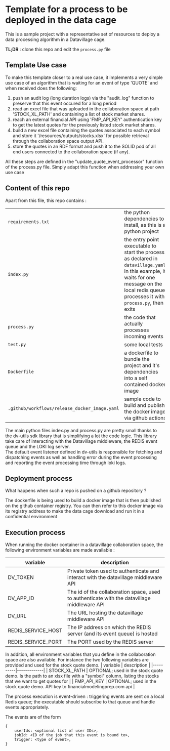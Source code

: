 # Template for a process to be deployed in the data cage

This is a sample project with a representative set of resources to deploy a data processing algorithm in a Datavillage cage.

__TL;DR__ : clone this repo and edit the `process.py` file


## Template Use case

To make this template closer to a real use case,
it implements a very simple use case of an algorithm that is waiting for an event of type 'QUOTE' and when received does the following:
 1. push an audit log (long duration logs) via the "audit_log" function to preserve that this event occured for a long period
 2. read an excel file that was uploaded in the collaboration space at path 'STOCK_XL_PATH' and containing a list of stock market shares.
 3. reach an external financial API using 'FMP_API_KEY' authentication key to get the latest quotes for the previously listed stock market shares.
 4. build a new excel file containing the quotes associated to each symbol and store it '/resources/outputs/stocks.xlsx' for possible retrieval through the collaboration space output API.
 5. store the quotes in an RDF format and push it to the SOLID pod of all end users connected to the collaboration space (if any).

All these steps are defined in the "update_quote_event_processor" function of the process.py file.
Simply adapt this function when addressing your own use case


## Content of this repo
Apart from this file, this repo contains :

| | |
|----------|-------------|
| `requirements.txt` | the python dependencies to install, as this is a python project |
| `index.py` | the entry point executable to start the process, as declared in `datavillage.yaml`. In this example, it waits for one message on the local redis queue, processes it with `process.py`, then exits |
| `process.py` | the code that actually processes incoming events |
| `test.py` | some local tests |
| `Dockerfile` | a dockerfile to bundle the project and it's dependencies into a self contained docker image |
| `.github/workflows/release_docker_image.yaml` | sample code to build and publish the docker image via github actions |

The main python files index.py and process.py are pretty small thanks to the dv-utils sdk library that is simplifying a lot the code logic.
This library take care of interacting with the Datavillage middleware, the REDIS event queue and the LOKI log server.  
The default event listener defined in dv-utils is responsible for fetching and dispatching events as well as handling error during the event processing and reporting the event processing time through loki logs. 

## Deployment process
What happens when such a repo is pushed on a github repository ?

The dockerfile is being used to build a docker image that is then published on the github container registry.
You can then refer to this docker image via its registry address to make the data cage download and run it in a confidential environment

## Execution process

When running the docker container in a datavillage collaboration space, the following environment variables are made available :
 
| variable | description |
|----------|-------------|
| DV_TOKEN |  Private token used to authenticate and interact with the datavillage middleware API      |
| DV_APP_ID | The id of the collaboration space, used to authenticate with the datavillage middleware API       |
| DV_URL | The URL hosting the datavillage middleware API      |
| REDIS_SERVICE_HOST |  The IP address on which the REDIS server (and its event queue) is hosted     |
| REDIS_SERVICE_PORT |  The PORT used by the REDIS server    |

In addition, all environment variables that you define in the collaboration space are also available.
For instance the two following variables are provided and used for the stock quote demo.
| variable | description |
|----------|-------------|
| STOCK_XL_PATH | OPTIONAL; used in the stock quote demo.  Is the path to an xlsx file with a "symbol" column, listing the stocks that we want to get quotes for |
| FMP_API_KEY | OPTIONAL; used in the stock quote demo.  API key to financialmodelingprep.com api |

The process execution is event-driven : triggering events are sent on a local Redis queue; the executable should 
subscribe to that queue and handle events appropriately.

The events are of the form 
```
{
    userIds: <optional list of user IDs>,
    jobId: <ID of the job that this event is bound to>,
    trigger: <type of event>,
}
```



